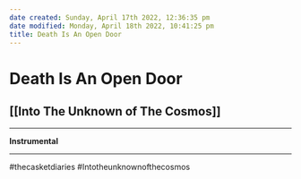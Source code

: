 ```yaml
---
date created: Sunday, April 17th 2022, 12:36:35 pm
date modified: Monday, April 18th 2022, 10:41:25 pm
title: Death Is An Open Door
---
```

# Death Is An Open Door
## [[Into The Unknown of The Cosmos]]

---

**Instrumental**

---

#thecasketdiaries #Intotheunknownofthecosmos